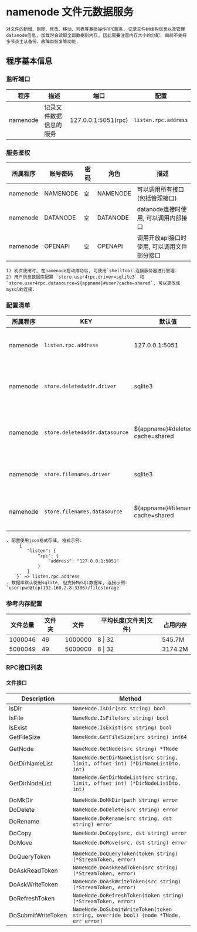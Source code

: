 # namenode 文件元数据服务

    对文件的新增、删除、修改、移动、列表等基础操作RPC服务. 记录文件树结构信息以及管理datanode信息, 加载时会读取全部数据到内存, 因此需要注意内存大小的分配. 目前不支持多节点主从备份、故障自恢复等功能.

## 程序基本信息

### 监听端口

|  程序 |  描述  |  端口  |  配置  |
| ----- |------ | ------ | ---- |
| namenode | 记录文件数据信息的服务 | 127.0.0.1:5051(rpc) | `listen.rpc.address` |

### 服务鉴权

| 所属程序 |  账号密码 |  密码  |  角色  |  描述  |
| ------- | ------|------ | ------ | ------ |
| namenode | NAMENODE | `空` | NAMENODE |可以调用所有接口(包括管理接口) |
| namenode | DATANODE | `空` | DATANODE | datanode连接时使用, 可以调用内部接口 |
| namenode | OPENAPI | `空` | OPENAPI |  调用开放api接口时使用, 可以调用文件部分接口 |

    1) 初次使用时, 在namenode启动成功后, 可使用`shelltool`连接服务器进行管理.
    2) 用户信息数据库配置 `store.user4rpc.driver=sqlite3` 和 `store.user4rpc.datasource=${appname}#user?cache=shared`, 可以更改成mysql的连接.

### 配置清单

|  所属程序 |  KEY  |  默认值  |  可选值  |  描述 |
| ------ | ------ | ------ | ---- | ---- |
| namenode | `listen.rpc.address` | 127.0.0.1:5051 | `*` | RPC服务监听地址 |
| namenode | `store.deletedaddr.driver` | sqlite3 | `sqlite3\|mysql` | 已删除的文件地址信息 |
| namenode | `store.deletedaddr.datasource` | ${appname}#deleted?cache=shared | `sqlite3\|mysql支持的地址` | 已删除的文件地址信息 |
| namenode | `store.filenames.driver` | sqlite3 | `sqlite3\|mysql` | 完整的文件树信息 |
| namenode | `store.filenames.datasource` | ${appname}#filenames?cache=shared | `sqlite3\|mysql支持的地址` | 完整的文件树信息 |

    . 配置使用json格式存储, 格式示例: 
        `{
            "listen": {
                "rpc": {
                    "address": "127.0.0.1:5051"
                }
            }
        }` => listen.rpc.address
    . 数据库默认使用sqlite, 但支持MySQL数据库, 连接示例: `user:pwd@tcp(192.168.2.8:3306)/filestorage`

### 参考内存配置

|  文件总量 |  文件夹  |  文件  |  平均长度(文件夹\|文件)  |  占用内存 |
| ------ | ------ | ------ | ---- | ---- |
| 1000046 | 46 | 1000000 |  8 \| 32 | 545.7M |
| 5000049 | 49 | 5000000 |  8 \| 32 | 3174.2M |

### RPC接口列表

#### 文件接口

|  Description |    Method    |
| ------------ | ------------ |
| IsDir | `NameNode.IsDir(src string) bool` |
| IsFile | `NameNode.IsFile(src string) bool` |
| IsExist | `NameNode.IsExist(src string) bool` |
| GetFileSize | `NameNode.GetFileSize(src string) int64` |
| | |
| GetNode | `NameNode.GetNode(src string) *TNode` |
| GetDirNameList | `NameNode.GetDirNameList(src string, limit, offset int) (*DirNameListDto, int)` |
| GetDirNodeList | `NameNode.GetDirNodeList(src string, limit, offset int) (*DirNodeListDto, int)` |
| | |
| DoMkDir | `NameNode.DoMkDir(path string) error` |
| DoDelete | `NameNode.DoDelete(src string) error` |
| DoRename | `NameNode.DoRename(src string, dst string) error` |
| DoCopy | `NameNode.DoCopy(src, dst string) error` |
| DoMove | `NameNode.DoMove(src, dst string) error` |
| | |
| DoQueryToken | `NameNode.DoQueryToken(token string) (*StreamToken, error)` |
| DoAskReadToken | `NameNode.DoAskReadToken(src string) (*StreamToken, error)` |
| DoAskWriteToken | `NameNode.DoAskWriteToken(src string) (*StreamToken, error)` |
| DoRefreshToken | `NameNode.DoRefreshToken(token string) (*StreamToken, error)` |
| DoSubmitWriteToken | `NameNode.DoSubmitWriteToken(token string, override bool) (node *TNode, err error)` |
